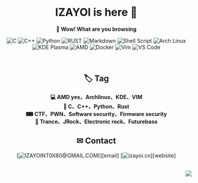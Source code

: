 <div align="center">
  
# IZAYOI is here 🧐

**🙈 Wow! What are you browsing**

![C](https://img.shields.io/badge/C-a8b9cc.svg?&style=for-the-badge&logo=c&logoColor=black)
![C++](https://img.shields.io/badge/c++-%2300599C.svg?&style=for-the-badge&logo=c%2b%2b&logoColor=white)
![Python](https://img.shields.io/badge/python-%233776AB.svg?&style=for-the-badge&logo=python&logoColor=white)
![RUST](https://img.shields.io/badge/rust-%23000000.svg?&style=for-the-badge&logo=rust&logoColor=white)
![Markdown](https://img.shields.io/badge/markdown-48ac98.svg?&style=for-the-badge&logo=markdown&logoColor=white)
![Shell Script](https://img.shields.io/badge/shell_script%20-5d87bf.svg?&style=for-the-badge&logo=gnu-bash&logoColor=white)
![Arch Linux](https://img.shields.io/badge/Arch%20Linux-%231793D1.svg?&style=for-the-badge&logo=arch-linux&logoColor=white)
![KDE Plasma](https://img.shields.io/badge/KDE%20Plasma-%231793D1.svg?&style=for-the-badge&logo=kde&logoColor=white)
![AMD](https://img.shields.io/badge/AMD%20yes!-ed1c24.svg?&style=for-the-badge&logo=amd&logoColor=white)
![Docker](https://img.shields.io/badge/Docker-%232496ED.svg?&style=for-the-badge&logo=docker&logoColor=white)
![Vim](https://img.shields.io/badge/Vim-019733.svg?&style=for-the-badge&logo=vim&logoColor=white)
![VS Code](https://img.shields.io/badge/VS%20Code-%23007ACC.svg?&style=for-the-badge&logo=visual-studio-code&logoColor=white)

</div>


<br/>


<div align="center">
  
## 🏷 Tag
**💻  AMD yes、Archlinux、KDE、VIM<br/>
🐞  C、C++、Python、Rust<br/>
⌨ CTF、PWN、Software security、Firmware security<br/>
🎵 Trance、JRock、Electronic rock、Futurebass<br/>**

## ✉ Contact

[![IZAYOINT0X80@GMAIL.COM)](https://img.shields.io/badge/email-izayoint0x80@gmail.com-blueviolet?style=for-the-badge&logo=gmail&color=d14836)][email]
[![izayoi.cn](https://img.shields.io/badge/site-izayoi.cn-blueviolet?style=for-the-badge&logo=vercel&color=000000)][website]

</div>


<br/>


<div align="center">
  
<img align="right" src="https://github-readme-stats.vercel.app/api?username=IZAY01&show_icons=true&icon_color=CE1D2D&text_color=718096&bg_color=ffffff&hide_title=true" />

<div/>



